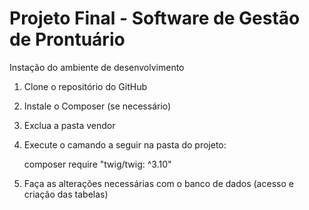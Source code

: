 # Projeto Final - Software de Gestão de Prontuário


Instação do ambiente de desenvolvimento

1. Clone o repositório do GitHub

2. Instale o Composer (se necessário)
3. Exclua a pasta vendor
4. Execute o camando a seguir na pasta do projeto:

    composer require "twig/twig: ^3.10"

5. Faça as alterações necessárias com o banco de dados (acesso e criação das tabelas)     
